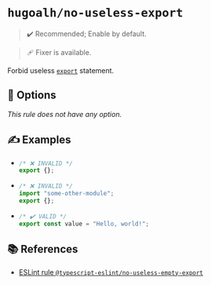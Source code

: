 # `hugoalh/no-useless-export`

> ✔️ Recommended; Enable by default.

> 🩹 Fixer is available.

Forbid useless [`export`][ecmascript-export] statement.

## 🔧 Options

*This rule does not have any option.*

## ✍️ Examples

- ```ts
  /* ❌ INVALID */
  export {};
  ```
- ```ts
  /* ❌ INVALID */
  import "some-other-module";
  export {};
  ```
- ```ts
  /* ✔️ VALID */
  export const value = "Hello, world!";
  ```

## 📚 References

- [ESLint rule `@typescript-eslint/no-useless-empty-export`](https://typescript-eslint.io/rules/no-useless-empty-export/)

[ecmascript-export]: https://developer.mozilla.org/en-US/docs/Web/JavaScript/Reference/Statements/export
